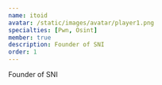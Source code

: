 ```yaml
---
name: itoid
avatar: /static/images/avatar/player1.png
specialties: [Pwn, Osint]
member: true
description: Founder of SNI
order: 1
---
```


Founder of SNI
